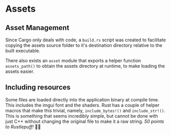 # Assets

## Asset Management
Since Cargo only deals with code, a `build.rs` script was created to facilitate copying the assets source folder to it's destination directory relative to the built executable.

There also exists an `asset` module that exports a helper function `assets_path()` to obtain the assets directory at runtime, to make loading the assets easier.

## Including resources
Some files are loaded directly into the application binary at compile time. This includes the imgui font and the shaders. Rust has a couple of helper macros that make this trivial, namely, `include_bytes!()` and `include_str!()`. This is something that seems incredibly simple, but cannot be done with just C++ without changing the original file to make it a raw string. _50 points to Rustlepuff!_ 🧙‍♂️
